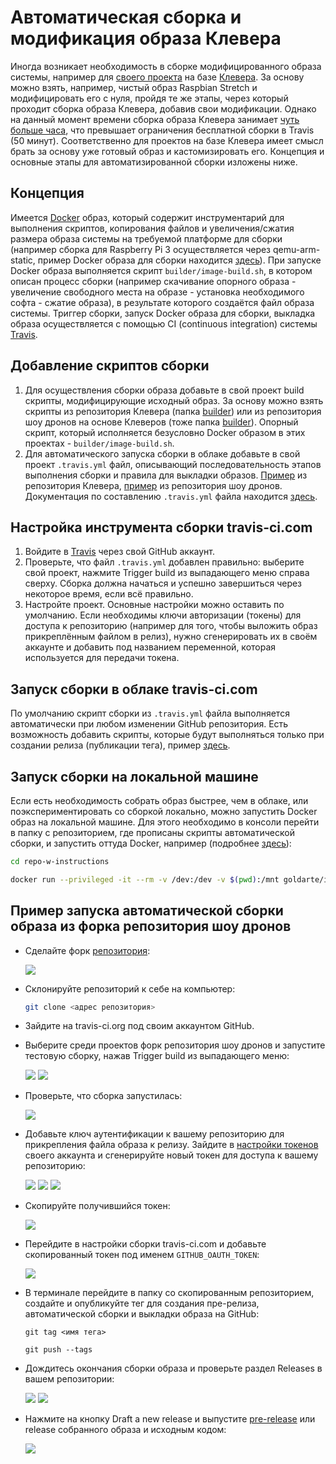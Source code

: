 # Автоматическая сборка и модификация образа Клевера

Иногда возникает необходимость в сборке модифицированного образа системы, например для [своего проекта](https://github.com/artem30801/CleverSwarm) на базе [Клевера](https://github.com/copterexpress/clover). За основу можно взять, например, чистый образ Raspbian Stretch и модифицировать его с нуля, пройдя те же этапы, через который проходит сборка образа Клевера, добавив свои модификации. Однако на данный момент времени сборка образа Клевера занимает [чуть больше часа](https://travis-ci.org/CopterExpress/clover), что превышает ограничения бесплатной сборки в Travis \(50 минут\). Соответственно для проектов на базе Клевера имеет смысл брать за основу уже готовый образ и кастомизировать его. Концепция и основные этапы для автоматизированной сборки изложены ниже.

## Концепция

Имеется [Docker](https://www.docker.com/) образ, который содержит инструментарий для выполнения скриптов, копирования файлов и увеличения/сжатия размера образа системы на требуемой платформе для сборки \(например сборка для Raspberry Pi 3 осуществляется через qemu-arm-static, пример Docker образа для сборки находится [здесь](https://hub.docker.com/r/goldarte/img-tool)\). При запуске Docker образа выполняется скрипт `builder/image-build.sh`, в котором описан процесс сборки \(например скачивание опорного образа - увеличение свободного места на образе - установка необходимого софта - сжатие образа\), в результате которого создаётся файл образа системы. Триггер сборки, запуск Docker образа для сборки, выкладка образа осуществляется с помощью CI \(continuous integration\) системы [Travis](https://travis-ci.com/).

## Добавление скриптов сборки

1. Для осуществления сборки образа добавьте в свой проект build скрипты, модифицирующие исходный образ. За основу можно взять скрипты из репозитория Клевера \(папка [builder](https://github.com/CopterExpress/clover/tree/master/builder)\) или из репозитория шоу дронов на основе Клеверов \(тоже папка [builder](https://github.com/artem30801/CleverSwarm/tree/master/builder)\). Опорный скрипт, который исполняется безусловно Docker образом в этих проектах - `builder/image-build.sh`.
2. Для автоматического запуска сборки в облаке добавьте в свой проект `.travis.yml` файл, описывающий последовательность этапов выполнения сборки и правила для выкладки образов. [Пример](https://github.com/CopterExpress/clover/blob/master/.travis.yml) из репозитория Клевера, [пример](https://github.com/artem30801/CleverSwarm/blob/master/.travis.yml) из репозитория шоу дронов. Документация по составлению `.travis.yml` файла находится [здесь](https://docs.travis-ci.com/user/tutorial/).

## Настройка инструмента сборки travis-ci.com

1. Войдите в [Travis](http://travis-ci.com) через свой GitHub аккаунт.
2. Проверьте, что файл `.travis.yml` добавлен правильно: выберите свой проект, нажмите Trigger build из выпадающего меню справа сверху. Сборка должна начаться и успешно завершиться через некоторое время, если всё правильно.
3. Настройте проект. Основные настройки можно оставить по умолчанию. Если необходимы ключи авторизации \(токены\) для доступа к репозиторию \(например для того, чтобы выложить образ прикреплённым файлом в релиз\), нужно сгенерировать их в своём аккаунте и добавить под названием переменной, которая используется для передачи токена.

## Запуск сборки в облаке travis-ci.com

По умолчанию скрипт сборки из `.travis.yml` файла выполняется автоматически при любом изменении GitHub репозитория. Есть возможность добавить скрипты, которые будут выполняться только при создании релиза \(публикации тега\), пример [здесь](https://github.com/CopterExpress/clover/blob/master/.travis.yml#L35).

## Запуск сборки на локальной машине

Если есть необходимость собрать образ быстрее, чем в облаке, или поэкспериментировать со сборкой локально, можно запустить Docker образ на локальной машине. Для этого необходимо в консоли перейти в папку с репозиторием, где прописаны скрипты автоматической сборки, и запустить оттуда Docker, например \(подробнее [здесь](https://github.com/goldarte/img-tool/blob/master/README.md)\):

```bash
cd repo-w-instructions

docker run --privileged -it --rm -v /dev:/dev -v $(pwd):/mnt goldarte/img-tool:v0.5
```

## Пример запуска автоматической сборки образа из форка репозитория шоу дронов

* Сделайте форк [репозитория](https://github.com/artem30801/CleverSwarm):

  ![](../assets/travis-instruction-0.png)

* Склонируйте репозиторий к себе на компьютер:

  ```bash
  git clone <адрес репозитория>
  ```

* Зайдите на travis-ci.org под своим аккаунтом GitHub.
* Выберите среди проектов форк репозитория шоу дронов и запустите тестовую сборку, нажав Trigger build из выпадающего меню:

  ![](../assets/travis-instruction-1.png)
  ![](../assets/travis-instruction-2.png)

* Проверьте, что сборка запустилась:

  ![](../assets/travis-instruction-3.png)

* Добавьте ключ аутентификации к вашему репозиторию для прикрепления файла образа к релизу. Зайдите в [настройки токенов](https://github.com/settings/tokens) своего аккаунта и сгенерируйте новый токен для доступа к вашему репозиторию:

  ![](../assets/travis-instruction-4.png)
  ![](../assets/travis-instruction-5.png)
  ![](../assets/travis-instruction-6.png)

* Скопируйте получившийся токен:

  ![](../assets/travis-instruction-7.png)

* Перейдите в настройки сборки travis-ci.com и добавьте скопированный токен под именем `GITHUB_OAUTH_TOKEN`:

  ![](../assets/travis-instruction-9.png)

* В терминале перейдите в папку со скопированным репозиторием, создайте и опубликуйте тег для создания пре-релиза, автоматической сборки и выкладки образа на GitHub:

  ```
  git tag <имя тега>

  git push --tags
  ```

* Дождитесь окончания сборки образа и проверьте раздел Releases в вашем репозитории:

  ![](../assets/travis-instruction-10.png)
  ![](../assets/travis-instruction-11.png)

* Нажмите на кнопку Draft a new release и выпустите [pre-release](https://github.com/goldarte/CleverSwarm/releases/tag/v0.2-test.1) или release собранного образа и исходным кодом:

  ![](../assets/travis-instruction-12.png)
